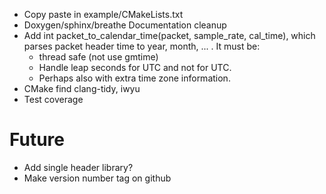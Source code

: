 * Copy paste in example/CMakeLists.txt
* Doxygen/sphinx/breathe Documentation cleanup
* Add int packet_to_calendar_time(packet, sample_rate, cal_time), which parses packet header time to year, month, ... . It must be:
  * thread safe (not use gmtime)
  * Handle leap seconds for UTC and not for UTC.
  * Perhaps also with extra time zone information.
* CMake find clang-tidy, iwyu
* Test coverage

# Future
* Add single header library?
* Make version number tag on github
